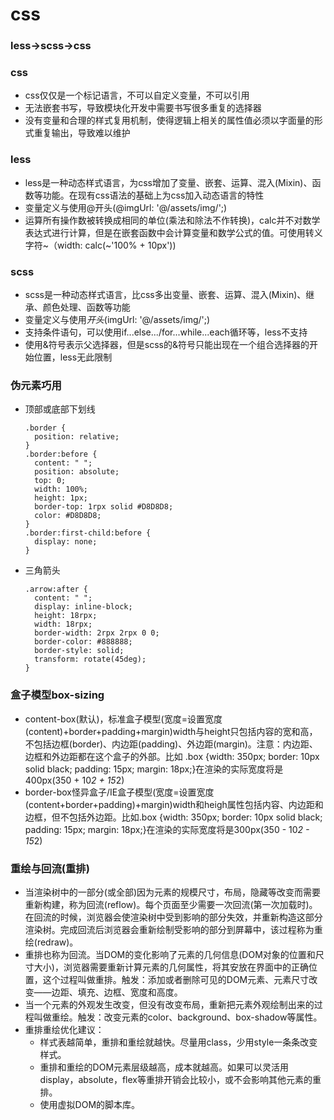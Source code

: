 # css

### less->scss->css

### css
  - css仅仅是一个标记语言，不可以自定义变量，不可以引用
  - 无法嵌套书写，导致模块化开发中需要书写很多重复的选择器
  - 没有变量和合理的样式复用机制，使得逻辑上相关的属性值必须以字面量的形式重复输出，导致难以维护

### less
  - less是一种动态样式语言，为css增加了变量、嵌套、运算、混入(Mixin)、函数等功能。在现有css语法的基础上为css加入动态语言的特性
  - 变量定义与使用@开头(@imgUrl: '@/assets/img/';)
  - 运算所有操作数被转换成相同的单位(乘法和除法不作转换)，calc并不对数学表达式进行计算，但是在嵌套函数中会计算变量和数学公式的值。可使用转义字符~（width: calc(~'100% + 10px'))

### scss
  - scss是一种动态样式语言，比css多出变量、嵌套、运算、混入(Mixin)、继承、颜色处理、函数等功能
  - 变量定义与使用$开头($imgUrl: '@/assets/img/';)
  - 支持条件语句，可以使用if...else.../for...while...each循环等，less不支持
  - 使用&符号表示父选择器，但是scss的&符号只能出现在一个组合选择器的开始位置，less无此限制

### 伪元素巧用
  - 顶部或底部下划线
    ```
    .border {
      position: relative;
    }
    .border:before {
      content: " ";
      position: absolute;
      top: 0;
      width: 100%;
      height: 1px;
      border-top: 1rpx solid #D8D8D8;
      color: #D8D8D8;
    }
    .border:first-child:before {
      display: none;
    }
    ```
  - 三角箭头
    ```
    .arrow:after {
      content: " ";
      display: inline-block;
      height: 18rpx;
      width: 18rpx;
      border-width: 2rpx 2rpx 0 0;
      border-color: #888888;
      border-style: solid;
      transform: rotate(45deg);
    }
    ```
    
### 盒子模型box-sizing
  - content-box(默认)，标准盒子模型(宽度=设置宽度(content)+border+padding+margin)width与height只包括内容的宽和高，不包括边框(border)、内边距(padding)、外边距(margin)。注意：内边距、边框和外边距都在这个盒子的外部。比如 .box {width: 350px; border: 10px solid black; padding: 15px; margin: 18px;}在渲染的实际宽度将是400px(350 + 10*2 + 15*2)
  - border-box怪异盒子/IE盒子模型(宽度=设置宽度(content+border+padding)+margin)width和heigh属性包括内容、内边距和边框，但不包括外边距。比如.box {width: 350px; border: 10px solid black; padding: 15px; margin: 18px;}在渲染的实际宽度将是300px(350 - 10*2 - 15*2)

### 重绘与回流(重排)
  - 当渲染树中的一部分(或全部)因为元素的规模尺寸，布局，隐藏等改变而需要重新构建，称为回流(reflow)。每个页面至少需要一次回流(第一次加载时)。在回流的时候，浏览器会使渲染树中受到影响的部分失效，并重新构造这部分渲染树。完成回流后浏览器会重新绘制受影响的部分到屏幕中，该过程称为重绘(redraw)。
  - 重排也称为回流。当DOM的变化影响了元素的几何信息(DOM对象的位置和尺寸大小)，浏览器需要重新计算元素的几何属性，将其安放在界面中的正确位置，这个过程叫做重排。触发：添加或者删除可见的DOM元素、元素尺寸改变——边距、填充、边框、宽度和高度。
  - 当一个元素的外观发生改变，但没有改变布局，重新把元素外观绘制出来的过程叫做重绘。触发：改变元素的color、background、box-shadow等属性。
  - 重排重绘优化建议：
    - 样式表越简单，重排和重绘就越快。尽量用class，少用style一条条改变样式。
    - 重排和重绘的DOM元素层级越高，成本就越高。如果可以灵活用display，absolute，flex等重排开销会比较小，或不会影响其他元素的重排。
    - 使用虚拟DOM的脚本库。

### 
